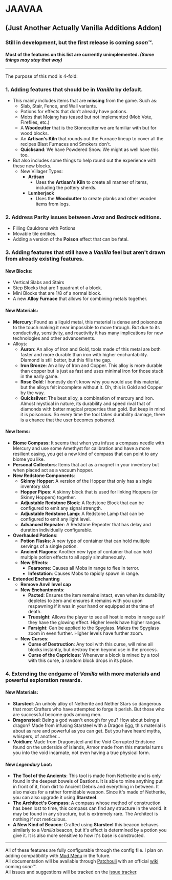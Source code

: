 # JAAVAA
## (Just Another Actually Vanilla Additions Addon)
### Still in development, but the first release is coming _soon™_.
#### Most of the features on this list are currently unimplemented. _(Some things may stay that way)_
___
The purpose of this mod is 4-fold:
### 1. Adding features that should be in _Vanilla_ by default. 
* This mainly includes items that are **missing** from the game. Such as:
   * Slab, Stair, Fence, and Wall variants.
   * Potions for effects that don't already have potions.
   * Mobs that Mojang has teased but not implemented (Mob Vote, Fireflies, etc.)
   * A **Woodcutter** that is the Stonecutter we are familiar with but for wood blocks.
   * An **Artisan's Kiln** that rounds out the Furnace lineup to cover all the recipes Blast Furnaces and Smokers don't.
   * **Quicksand**: We have Powdered Snow. We might as well have this too.
* But also includes some things to help round out the experience with these new blocks.
  * New Villager Types:
    * **Artisan**
      * Uses the **Artisan's Kiln** to create all manner of items, including the pottery sherds.
    * **Lumberjack**
      * Uses the **Woodcutter** to create planks and other wooden items from logs.
### 2. Address Parity issues between _Java_ and _Bedrock_ editions.
* Filling Cauldrons with Potions
* Movable tile entities.
* Adding a version of the **Poison** effect that can be fatal.
### 3. Adding features that still have a _Vanilla_ feel but aren't drawn from already existing features.
#### **New Blocks**:
  * Vertical Slabs and Stairs
  * Step Blocks that are 1 quadrant of a block.
  * Mini Blocks that are 1/8 of a normal block.
  * A new **Alloy Furnace** that allows for combining metals together.
#### **New Materials**:
  * **Mercury**: Found as a liquid metal, this material is dense and poisonous to the touch making it near impossible to move through. But due to its conductivity, sensitivity, and reactivity it has many implications for new technologies and other advancements.
  * Alloys:
    * **Auron**: An alloy of Iron and Gold, tools made of this metal are both faster and more durable than iron with higher enchantability. Diamond is still better, but this fills the gap.
    * **Iron Bronze**: An alloy of Iron and Copper. This alloy is more durable than copper but is just as fast and uses minimal iron for those stuck in the early game.
    * **Rose Gold**: I honestly don't know why you would use this material, but the alloys felt incomplete without it. Oh, this is Gold and Copper by the way.
    * **Quicksilver**: The best alloy, a combination of mercury and iron. Almost mystical in nature, its durability and speed rival that of diamonds with better magical properties than gold. But keep in mind it is poisonous. So every time the tool takes durability damage, there is a chance that the user becomes poisoned.
#### **New Items**:
  * **Biome Compass**: It seems that when you infuse a compass needle with Mercury and use some Amethyst for calibration and have a more resilient casing, you get a new kind of compass that can point to any biome you like.
  * **Personal Collectors**: Items that act as a magnet in your inventory but when placed act as a vacuum hopper.
* **New Redstone Components**:
  * **Skinny Hopper**: A version of the Hopper that only has a single inventory slot.
  * **Hopper Pipes**: A skinny block that is used for linking Hoppers (or Skinny Hoppers) together.
  * **Adjustable Redstone Block**: A Redstone Block that can be configured to emit any signal strength.
  * **Adjustable Redstone Lamp**: A Redstone Lamp that can be configured to emit any light level.
  * **Advanced Repeater**: A Redstone Repeater that has delay and duration individually configurable.
* **Overhauled Potions**:
  * **Potion Flasks**: A new type of container that can hold multiple servings of a single potion.
  * **Ancient Flagons**: Another new type of container that can hold multiple potion effects to all apply simultaneously.
  * **New Effects**:
    * **Fearsome**: Causes all Mobs in range to flee in terror.
    * **Infestation**: Causes Mobs to rapidly spawn in range.
* **Extended Enchanting**
  * **Remove Anvil level cap**
  * **New Enchantments**:
    * **Pacted**: Ensures the item remains intact, even when its durability depletes to zero and ensures it remains with you upon respawning if it was in your hand or equipped at the time of death.
    * **Truesight**: Allows the player to see all hostile mobs in range as if they have the glowing effect. Higher levels have higher ranges.
    * **Farsight**: Can be applied to the Spyglass. Makes the Spyglass zoom in even further. Higher levels have further zoom.
  * **New Curses**:
    * **Curse of Destruction**: Any tool with this curse, will mine all blocks instantly, but destroy them beyond use in the process.
    * **Curse of the Capricious**: Whenever a block is mined by a tool with this curse, a random block drops in its place.
### 4. Extending the endgame of _Vanilla_ with more materials and powerful exploration rewards.
#### **New Materials**:
  * **Starsteel**: An unholy alloy of Netherite and Nether Stars so dangerous that most Crafters who have attempted to forge it perish. But those who are successful become gods among men.
  * **Dragonsteel**: Being a god wasn't enough for you? How about being a dragon? Made from infusing Starsteel with a Dragon Egg, this material is about as rare and powerful as you can get. But you have heard myths, whispers, of another...
  * **Voidium**: Made from Dragonsteel and the Void Corrupted Endstone found on the underside of islands, Armor made from this material turns you into the void incarnate, not even having a true physical form.
#### **New _Legendary_ Loot**:
  * **The Tool of the Ancients**: This tool is made from Netherite and is only found in the deepest bowels of Bastions. It is able to mine anything put in front of it, from dirt to Ancient Debris and everything in between. It also makes for a rather formidable weapon. Since it's made of Netherite, you can also upgrade it using **Starsteel**.
  * **The Architect's Compass**: A compass whose method of construction has been lost to time, this compass can find any structure in the world. It may be found in any structure, but is extremely rare. The Architect is nothing if not meticulous.
  * **A New Kind of Beacon**: Crafted using **Starsteel** this beacon behaves similarly to a _Vanilla_ beacon, but it's effect is determined by a potion you give it. It is also more sensitive to how it's base is constructed.
___
All of these features are fully configurable through the config file. I plan on adding compatibility with [Mod Menu](https://www.curseforge.com/minecraft/mc-mods/modmenu) in the future.  
All documentation will be available through [Patchouli](https://www.curseforge.com/minecraft/mc-mods/patchouli-fabric) with an official [wiki](https://github.com/GordyJack/JAAVAA/wiki) coming _soon™_.  
All issues and suggestions will be tracked on the [issue tracker](https://github.com/GordyJack/JAAVAA/issues).